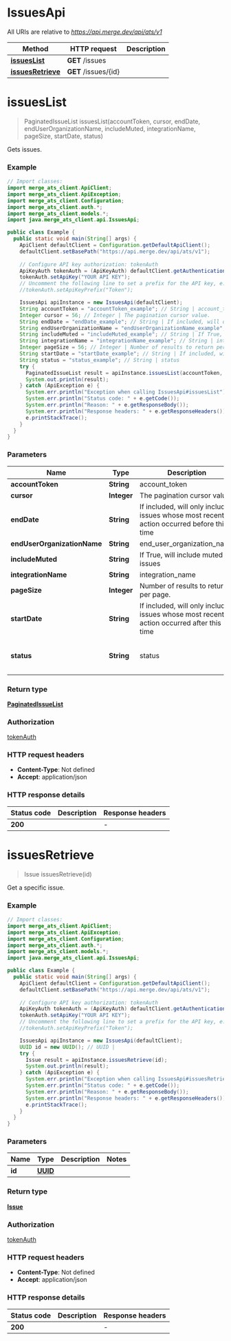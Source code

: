 # IssuesApi

All URIs are relative to *https://api.merge.dev/api/ats/v1*

Method | HTTP request | Description
------------- | ------------- | -------------
[**issuesList**](IssuesApi.md#issuesList) | **GET** /issues | 
[**issuesRetrieve**](IssuesApi.md#issuesRetrieve) | **GET** /issues/{id} | 


<a name="issuesList"></a>
# **issuesList**
> PaginatedIssueList issuesList(accountToken, cursor, endDate, endUserOrganizationName, includeMuted, integrationName, pageSize, startDate, status)



Gets issues.

### Example
```java
// Import classes:
import merge_ats_client.ApiClient;
import merge_ats_client.ApiException;
import merge_ats_client.Configuration;
import merge_ats_client.auth.*;
import merge_ats_client.models.*;
import java.merge_ats_client.api.IssuesApi;

public class Example {
  public static void main(String[] args) {
    ApiClient defaultClient = Configuration.getDefaultApiClient();
    defaultClient.setBasePath("https://api.merge.dev/api/ats/v1");
    
    // Configure API key authorization: tokenAuth
    ApiKeyAuth tokenAuth = (ApiKeyAuth) defaultClient.getAuthentication("tokenAuth");
    tokenAuth.setApiKey("YOUR API KEY");
    // Uncomment the following line to set a prefix for the API key, e.g. "Token" (defaults to null)
    //tokenAuth.setApiKeyPrefix("Token");

    IssuesApi apiInstance = new IssuesApi(defaultClient);
    String accountToken = "accountToken_example"; // String | account_token
    Integer cursor = 56; // Integer | The pagination cursor value.
    String endDate = "endDate_example"; // String | If included, will only include issues whose most recent action occurred before this time
    String endUserOrganizationName = "endUserOrganizationName_example"; // String | end_user_organization_name
    String includeMuted = "includeMuted_example"; // String | If True, will include muted issues
    String integrationName = "integrationName_example"; // String | integration_name
    Integer pageSize = 56; // Integer | Number of results to return per page.
    String startDate = "startDate_example"; // String | If included, will only include issues whose most recent action occurred after this time
    String status = "status_example"; // String | status
    try {
      PaginatedIssueList result = apiInstance.issuesList(accountToken, cursor, endDate, endUserOrganizationName, includeMuted, integrationName, pageSize, startDate, status);
      System.out.println(result);
    } catch (ApiException e) {
      System.err.println("Exception when calling IssuesApi#issuesList");
      System.err.println("Status code: " + e.getCode());
      System.err.println("Reason: " + e.getResponseBody());
      System.err.println("Response headers: " + e.getResponseHeaders());
      e.printStackTrace();
    }
  }
}
```

### Parameters

Name | Type | Description  | Notes
------------- | ------------- | ------------- | -------------
 **accountToken** | **String**| account_token | [optional]
 **cursor** | **Integer**| The pagination cursor value. | [optional]
 **endDate** | **String**| If included, will only include issues whose most recent action occurred before this time | [optional]
 **endUserOrganizationName** | **String**| end_user_organization_name | [optional]
 **includeMuted** | **String**| If True, will include muted issues | [optional]
 **integrationName** | **String**| integration_name | [optional]
 **pageSize** | **Integer**| Number of results to return per page. | [optional]
 **startDate** | **String**| If included, will only include issues whose most recent action occurred after this time | [optional]
 **status** | **String**| status | [optional] [enum: ONGOING, RESOLVED]

### Return type

[**PaginatedIssueList**](PaginatedIssueList.md)

### Authorization

[tokenAuth](../README.md#tokenAuth)

### HTTP request headers

 - **Content-Type**: Not defined
 - **Accept**: application/json

### HTTP response details
| Status code | Description | Response headers |
|-------------|-------------|------------------|
**200** |  |  -  |

<a name="issuesRetrieve"></a>
# **issuesRetrieve**
> Issue issuesRetrieve(id)



Get a specific issue.

### Example
```java
// Import classes:
import merge_ats_client.ApiClient;
import merge_ats_client.ApiException;
import merge_ats_client.Configuration;
import merge_ats_client.auth.*;
import merge_ats_client.models.*;
import java.merge_ats_client.api.IssuesApi;

public class Example {
  public static void main(String[] args) {
    ApiClient defaultClient = Configuration.getDefaultApiClient();
    defaultClient.setBasePath("https://api.merge.dev/api/ats/v1");
    
    // Configure API key authorization: tokenAuth
    ApiKeyAuth tokenAuth = (ApiKeyAuth) defaultClient.getAuthentication("tokenAuth");
    tokenAuth.setApiKey("YOUR API KEY");
    // Uncomment the following line to set a prefix for the API key, e.g. "Token" (defaults to null)
    //tokenAuth.setApiKeyPrefix("Token");

    IssuesApi apiInstance = new IssuesApi(defaultClient);
    UUID id = new UUID(); // UUID | 
    try {
      Issue result = apiInstance.issuesRetrieve(id);
      System.out.println(result);
    } catch (ApiException e) {
      System.err.println("Exception when calling IssuesApi#issuesRetrieve");
      System.err.println("Status code: " + e.getCode());
      System.err.println("Reason: " + e.getResponseBody());
      System.err.println("Response headers: " + e.getResponseHeaders());
      e.printStackTrace();
    }
  }
}
```

### Parameters

Name | Type | Description  | Notes
------------- | ------------- | ------------- | -------------
 **id** | [**UUID**](.md)|  |

### Return type

[**Issue**](Issue.md)

### Authorization

[tokenAuth](../README.md#tokenAuth)

### HTTP request headers

 - **Content-Type**: Not defined
 - **Accept**: application/json

### HTTP response details
| Status code | Description | Response headers |
|-------------|-------------|------------------|
**200** |  |  -  |

